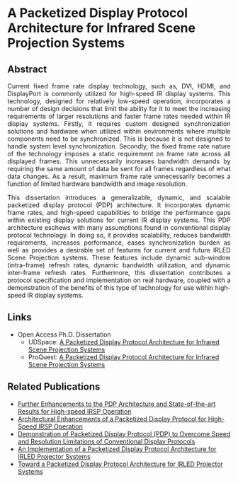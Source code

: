 # A Packetized Display Protocol Architecture for Infrared Scene Projection Systems

## Abstract
<p align="justify">
Current fixed frame rate display technology, such as, DVI, HDMI, and DisplayPort is commonly utilized for high-speed IR display systems. This technology, designed for relatively low-speed operation, incorporates a number of design decisions that limit the ability for it to meet the increasing requirements of larger resolutions and faster frame rates needed within IR display systems. Firstly, it requires custom designed synchronization solutions and hardware when utilized within environments where multiple components need to be synchronized. This is because it is not designed to handle system level synchronization. Secondly, the fixed frame rate nature of the technology imposes a static requirement on frame rate across all displayed frames. This unnecessarily increases bandwidth demands by requiring the same amount of data be sent for all frames regardless of what data changes. As a result, maximum frame rate unnecessarily becomes a function of limited hardware bandwidth and image resolution.
</p>

<p align="justify">
This dissertation introduces a generalizable, dynamic, and scalable packetized display protocol (PDP) architecture. It incorporates dynamic frame rates, and high-speed capabilities to bridge the performance gaps within existing display solutions for current IR display systems. This PDP architecture eschews with many assumptions found in conventional display protocol technology. In doing so, it provides scalability, reduces bandwidth requirements, increases performance, eases synchronization burden as well as provides a desirable set of features for current and future IRLED Scene Projection systems. These features include dynamic sub-window (intra-frame) refresh rates, dynamic bandwidth utilization, and dynamic inter-frame refresh rates. Furthermore, this dissertation contributes a protocol specification and implementation on real hardware, coupled with a demonstration of the benefits of this type of technology for use within high-speed IR display systems.
</p>

## Links
* Open Access Ph.D. Dissertation
  * UDSpace: [A Packetized Display Protocol Architecture for Infrared Scene Projection Systems](https://udspace.udel.edu/handle/19716/29064)
  * ProQuest: [A Packetized Display Protocol Architecture for Infrared Scene Projection Systems](https://www.proquest.com/openview/b543385c8563c12e0f2ae98fb31666fc/1.pdf?pq-origsite=gscholar&cbl=18750&diss=y)

## Related Publications
* [Further Enhancements to the PDP Architecture and State-of-the-art Results for High-speed IRSP Operation](https://ieeexplore.ieee.org/abstract/document/9521464)
* [Architectural Enhancements of a Packetized Display Protocol for High-Speed IRSP Operation](https://ieeexplore.ieee.org/abstract/document/9195687)
* [Demonstration of Packetized Display Protocol (PDP) to Overcome Speed and Resolution Limitations of Conventional Display Protocols](https://ieeexplore.ieee.org/abstract/document/8864287)
* [An Implementation of a Packetized Display Protocol Architecture for IRLED Projector Systems](https://ieeexplore.ieee.org/abstract/document/8684780)
* [Toward a Packetized Display Protocol Architecture for IRLED Projector Systems](https://ieeexplore.ieee.org/abstract/document/8508967)

